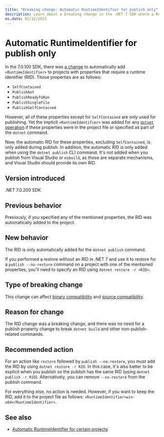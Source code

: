 ```yaml
---
title: "Breaking change: Automatic RuntimeIdentifier for publish only"
description: Learn about a breaking change in the .NET 7 SDK where a RuntimeIdentifier is automatically added to projects only for the dotnet publish command.
ms.date: 01/12/2023
---
```

# Automatic RuntimeIdentifier for publish only

In the 7.0.100 SDK, there was [a change](automatic-runtimeidentifier.md) to automatically add `<RuntimeIdentifier>` to projects with properties that require a runtime identifier (RID). Those properties are as follows:

- `SelfContained`
- `PublishAot`
- `PublishReadyToRun`
- `PublishSingleFile`
- `PublishSelfContained`

However, all of these properties except for `SelfContained` are only used for publishing. Yet the implicit `<RuntimeIdentifier>` was added for any [`dotnet` operation](../../../tools/dotnet.md) if these properties were in the project file or specified as part of the `dotnet` command.

Now, the automatic RID for these properties, excluding `SelfContained`, is only added during publish. In addition, the automatic RID is only added when using the `dotnet publish` CLI command. It's not added when you publish from Visual Studio or `msbuild`, as those are separate mechanisms, and Visual Studio should provide its own RID.

## Version introduced

.NET 7.0.200 SDK

## Previous behavior

Previously, if you specified any of the mentioned properties, the RID was automatically added to the project.

## New behavior

The RID is only automatically added for the `dotnet publish` command.

If you performed a restore without an RID in .NET 7 and use it to restore for a `publish --no-restore` command on a project with one of the mentioned properties, you'll need to specify an RID using `dotnet restore -r <RID>`.

## Type of breaking change

This change can affect [binary compatibility](../../categories.md#binary-compatibility) and [source compatibility](../../categories.md#source-compatibility).

## Reason for change

The RID change was a breaking change, and there was no need for a publish property change to break `dotnet build` and other non-publish-related commands.

## Recommended action

For an action like `restore` followed by `publish --no-restore`, you must add the RID by using `dotnet restore -r RID`. In this case, it's also better to be explicit when you publish so the publish has the same RID (using `dotnet publish -r RID`). Alternatively, you can remove `--no-restore` from the publish command.

For everything else, no action is needed. However, if you want to keep the RID, add it to the project file as follows: `<RuntimeIdentifier>win-x64</RuntimeIdentifier>`.

## See also

- [Automatic RuntimeIdentifier for certain projects](automatic-runtimeidentifier.md)
